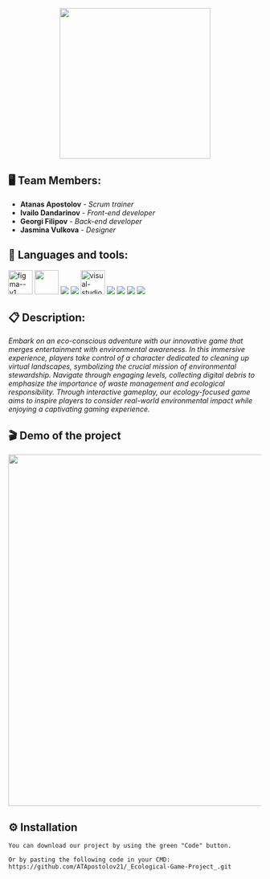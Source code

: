
<p align="center">
<img src="https://cdn.discordapp.com/attachments/1039545543623450644/1173241060118495282/Screenshot_2023-11-12_144036-removebg-preview.png?ex=65633ce2&is=6550c7e2&hm=a4b87260f13756984764bd9dff3daf2d89adf9609a3dc6ca25191df52f41aa9b&" width="300px">
</p>


## 🖥 Team Members:
* **Atanas Apostolov** - *Scrum trainer* 
* **Ivailo Dandarinov** - *Front-end developer* 
* **Georgi Filipov** - *Back-end developer* 
* **Jasmina Vulkova** - *Designer* 


## 🚀 Languages and tools:

<p align="left"> 
    <img width="48" height="48" src="https://img.icons8.com/color/48/figma--v1.png" alt="figma--v1"/>
    <img width="48" height="48" src="https://upload.wikimedia.org/wikipedia/commons/f/f4/Raylib_logo.png"/>
    <img src="https://img.icons8.com/color/48/000000/c-plus-plus-logo.png"/>
    <img src="https://img.icons8.com/color/48/000000/visual-studio-code-2019.png"/>
   <img width="48" height="48" src="https://img.icons8.com/color/48/visual-studio--v2.png" alt="visual-studio--v2"/>
  <img src="https://img.icons8.com/fluency/48/null/microsoft-word-2019.png"/>
  <img src="https://img.icons8.com/color/48/null/microsoft-excel-2019--v1.png"/>
  <img src="https://img.icons8.com/color/48/null/microsoft-powerpoint-2019--v1.png"/>
  <img src="https://img.icons8.com/fluency/48/null/microsoft-teams-2019.png"/>
    
## 📋 Description:
    
*Embark on an eco-conscious adventure with our innovative game that merges entertainment with environmental awareness. In this immersive experience, players take control of a character dedicated to cleaning up virtual landscapes, symbolizing the crucial mission of environmental stewardship. Navigate through engaging levels, collecting digital debris to emphasize the importance of waste management and ecological responsibility. Through interactive gameplay, our ecology-focused game aims to inspire players to consider real-world environmental impact while enjoying a captivating gaming experience.*   


 ## 🎬 Demo of the project

<p align="center">
<img src="https://cdn.discordapp.com/attachments/1039545543623450644/1173244104239480853/Screenshot_2023-11-12_141930-removebg-preview.png?ex=65633fb8&is=6550cab8&hm=26e082d0861aaab4f14e697b557f8babc64c9adb4f5d6366615dc808f71ed95d&" width = "
  700px" >
</p>
 
   
## ⚙ Installation
```
You can download our project by using the green "Code" button.

Or by pasting the following code in your CMD:
https://github.com/ATApostolov21/_Ecological-Game-Project_.git

```


